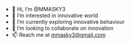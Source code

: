 - 👋 Hi, I’m @MMASKY3
- 👀 I’m interested in innovative world
- 🌱 I’m currently exploring innovative behaviour
- 💞️ I’m looking to collaborate on innovation
- 📫 Reach me at mmasky3@gmail.com

<!---
MMASKY3/MMASKY3 is a ✨ special ✨ repository because its `README.md` (this file) appears on your GitHub profile.
You can click the Preview link to take a look at your changes.
--->
